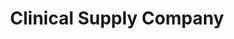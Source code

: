 ---
title: "Clinical Supply Company"
url: /liberty-township/clinical-supply-company/
shop: medical supply
---